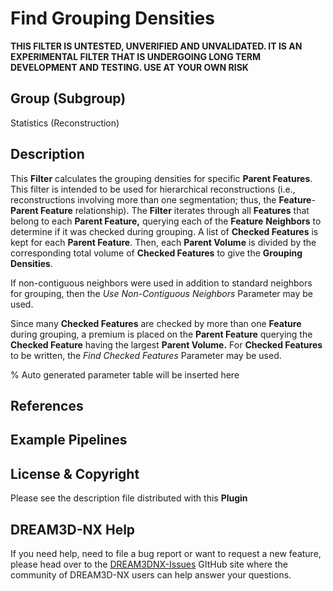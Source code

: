 # Find Grouping Densities

**THIS FILTER IS UNTESTED, UNVERIFIED AND UNVALIDATED. IT IS AN EXPERIMENTAL FILTER THAT IS UNDERGOING LONG TERM DEVELOPMENT
AND TESTING. USE AT YOUR OWN RISK**

## Group (Subgroup)

Statistics (Reconstruction)

## Description

This **Filter** calculates the grouping densities for specific **Parent Features**.  This filter is intended to be used for hierarchical reconstructions (i.e., reconstructions involving more than one segmentation; thus, the **Feature**-**Parent Feature** relationship). The **Filter** iterates through all **Features** that belong to each **Parent Feature,** querying each of the **Feature** **Neighbors** to determine if it was checked during grouping. A list of **Checked Features** is kept for each **Parent Feature**.  Then, each **Parent Volume** is divided by the corresponding total volume of **Checked Features** to give the **Grouping Densities**.

If non-contiguous neighbors were used in addition to standard neighbors for grouping, then the *Use Non-Contiguous Neighbors* Parameter may be used.

Since many **Checked Features** are checked by more than one **Feature** during grouping, a premium is placed on the **Parent Feature** querying the **Checked Feature** having the largest **Parent Volume.**  For **Checked Features** to be written, the *Find Checked Features* Parameter may be used.

% Auto generated parameter table will be inserted here

## References

## Example Pipelines

## License & Copyright

Please see the description file distributed with this **Plugin**

## DREAM3D-NX Help

If you need help, need to file a bug report or want to request a new feature, please head over to the [DREAM3DNX-Issues](https://github.com/BlueQuartzSoftware/DREAM3DNX-Issues) GItHub site where the community of DREAM3D-NX users can help answer your questions.
